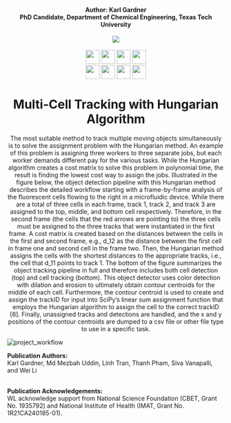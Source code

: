 <h4 align="center">Author: Karl Gardner<br>PhD Candidate, Department of Chemical Engineering, Texas Tech University</h4>

<div align="center">
  <a href="https://www.depts.ttu.edu/che/research/li-lab/">
  <img src="https://user-images.githubusercontent.com/91646805/154190573-53e361f6-7c60-4062-b56b-7cbd11d39fc4.jpg"/></a><br><br>
  
  <a href="https://www.depts.ttu.edu/che/research/li-lab/">
  <img src="https://user-images.githubusercontent.com/91646805/156635015-0cdcb0bb-0482-4693-b096-04f2a78f6b8e.svg" height="32"/></a>
  
  <a href="https://vanapallilab.wixsite.com/microfluidics">
  <img src="https://user-images.githubusercontent.com/91646805/156635010-a1049d8a-a72e-4ed5-89ec-2ace11169d85.svg" height="32"/></a>
  
  <a href="https://www.depts.ttu.edu/che/">
  <img src="https://user-images.githubusercontent.com/91646805/156641068-be8f0336-89b5-43e9-aa64-39481ce37c94.svg" height="32"/></a>
  
  <a href="https://roboflow.com/">
  <img src="https://user-images.githubusercontent.com/91646805/156641388-c609a6aa-8fce-47f0-a111-abfde9c5da05.svg" height="32"/></a><br>
  
  <a href="https://www.rsc.org/journals-books-databases/about-journals/lab-on-a-chip/">
  <img src="https://user-images.githubusercontent.com/91646805/169677461-13cb1d50-e7cf-457e-8777-cc6df29ce0bd.svg" height="32"/></a>
  
  <a href="https://colab.research.google.com/github/karl-gardner/droplet_detection/blob/master/yolov3.ipynb">
  <img src="https://user-images.githubusercontent.com/91646805/156640198-51f0ef4c-21c1-4d0f-aebd-861561dede95.svg" height="32"/></a>
  
  <a href="https://colab.research.google.com/github/karl-gardner/droplet_detection/blob/master/yolov5.ipynb">
  <img src="https://user-images.githubusercontent.com/91646805/156640073-0a7ad496-7691-4e1c-822c-b78f3e7d070b.svg" height="32"/></a>
  
  <a href="https://github.com/ultralytics">
  <img src="https://user-images.githubusercontent.com/91646805/156641066-fbc3635b-f373-4cb7-b141-9bcaad21beff.svg" height="32"/></a>



# Multi-Cell Tracking with Hungarian Algorithm
The most suitable method to track multiple moving objects simultaneously is to solve the assignment problem with the Hungarian method. An example of this problem is assigning three workers to three separate jobs, but each worker demands different pay for the various tasks. While the Hungarian algorithm creates a cost matrix to solve this problem in polynomial time, the result is finding the lowest cost way to assign the jobs. Illustrated in the figure below, the object detection pipeline with this Hungarian method describes the detailed workflow starting with a frame-by-frame analysis of the fluorescent cells flowing to the right in a microfluidic device. While there are a total of three cells in each frame, track 1, track 2, and track 3 are assigned to the top, middle, and bottom cell respectively. Therefore, in the second frame (the cells that the red arrows are pointing to) the three cells must be assigned to the three tracks that were instantiated in the first frame. A cost matrix is created based on the distances between the cells in the first and second frame, e.g., d_12 as the distance between the first cell in frame one and second cell in the frame two. Then, the Hungarian method assigns the cells with the shortest distances to the appropriate tracks, i.e., the cell that d_11 points to track 1. The bottom of the figure summarizes the object tracking pipeline in full and therefore includes both cell detection (top) and cell tracking (bottom). This object detector uses color detection with dilation and erosion to ultimately obtain contour centroids for the middle of each cell. Furthermore, the contour centroid is used to create and assign the trackID for input into SciPy’s linear sum assignment function that employs the Hungarian algorithm to assign the cell to the correct trackID [6]. Finally, unassigned tracks and detections are handled, and the x and y positions of the contour centroids are dumped to a csv file or other file type to use in a specific task.
</div>

![project_workflow](https://github.com/karl-gardner/object_tracking/assets/91646805/7671b392-249d-4b68-b6ed-faeccec956e5)


 **Publication Authors:**<br>Karl Gardner, Md Mezbah Uddin, Linh Tran, Thanh Pham, Siva Vanapalli, and Wei Li<br><br>
 
 **Publication Acknowledgements:**<br>WL acknowledge support from National Science Foundation (CBET, Grant No. 1935792) and National Institute of Health (IMAT, Grant No. 1R21CA240185-01).
</details>

